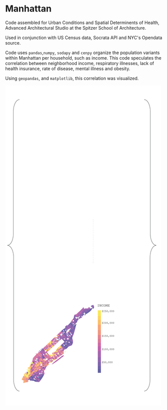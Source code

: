 # Manhattan

Code assembled for Urban Conditions and Spatial Determinents of Health, Advanced Architectural Studio at the Spitzer School of Architecture.

Used in conjunction with US Census data, Socrata API and NYC's Opendata source.

Code uses ```pandas```,```numpy```, ```sodapy``` and ```cenpy``` organize the population variants within Manhattan per household, such as income. This code speculates the correlation between neighborhood income, respiratory illnesses, lack of health insurance, rate of disease, mental illness and obesity.

Using ```geopandas```, and ```matplotlib```, this correlation was visualized.

![](axo_greendensity.gif)
